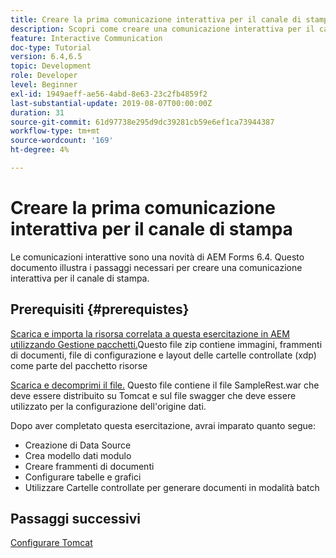 ```yaml
---
title: Creare la prima comunicazione interattiva per il canale di stampa
description: Scopri come creare una comunicazione interattiva per il canale di stampa. Le comunicazioni interattive sono una novità di AEM Forms 6.4.
feature: Interactive Communication
doc-type: Tutorial
version: 6.4,6.5
topic: Development
role: Developer
level: Beginner
exl-id: 1949aeff-ae56-4abd-8e63-23c2fb4859f2
last-substantial-update: 2019-08-07T00:00:00Z
duration: 31
source-git-commit: 61d97738e295d9dc39281cb59e6ef1ca73944387
workflow-type: tm+mt
source-wordcount: '169'
ht-degree: 4%

---
```


# Creare la prima comunicazione interattiva per il canale di stampa

Le comunicazioni interattive sono una novità di AEM Forms 6.4. Questo documento illustra i passaggi necessari per creare una comunicazione interattiva per il canale di stampa.

## Prerequisiti {#prerequistes}

[Scarica e importa la risorsa correlata a questa esercitazione in AEM utilizzando Gestione pacchetti.](assets/gettingstartedassets.zip)Questo file zip contiene immagini, frammenti di documenti, file di configurazione e layout delle cartelle controllate (xdp) come parte del pacchetto risorse

[Scarica e decomprimi il file.](assets/warfileandswaggerfile.zip) Questo file contiene il file SampleRest.war che deve essere distribuito su Tomcat e sul file swagger che deve essere utilizzato per la configurazione dell&#39;origine dati.

Dopo aver completato questa esercitazione, avrai imparato quanto segue:

* Creazione di Data Source
* Crea modello dati modulo
* Creare frammenti di documenti
* Configurare tabelle e grafici
* Utilizzare Cartelle controllate per generare documenti in modalità batch


## Passaggi successivi

[Configurare Tomcat](./set-up-tomcat.md)
